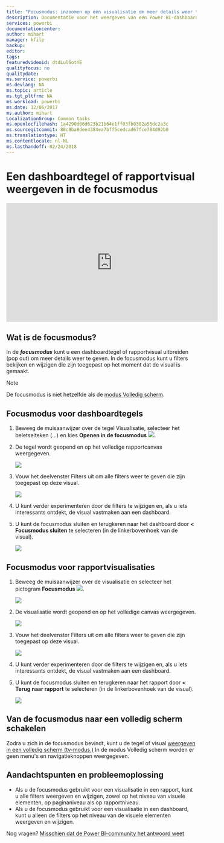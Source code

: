 ```yaml
---
title: "Focusmodus: inzoomen op één visualisatie om meer details weer te geven."
description: Documentatie voor het weergeven van een Power BI-dashboardtegel of rapportvisualisatie in de focusmodus, ook wel een pop-out genoemd.
services: powerbi
documentationcenter: 
author: mihart
manager: kfile
backup: 
editor: 
tags: 
featuredvideoid: dtdLul6otYE
qualityfocus: no
qualitydate: 
ms.service: powerbi
ms.devlang: NA
ms.topic: article
ms.tgt_pltfrm: NA
ms.workload: powerbi
ms.date: 12/06/2017
ms.author: mihart
LocalizationGroup: Common tasks
ms.openlocfilehash: 1a4290d06d623b21b64e1ff03fb0382a55dc2a3c
ms.sourcegitcommit: 88c8ba8dee4384ea7bff5cedcad67fce784d92b0
ms.translationtype: HT
ms.contentlocale: nl-NL
ms.lasthandoff: 02/24/2018
---
```

# <a name="display-a-dashboard-tile-or-report-visual-in-focus-mode"></a>Een dashboardtegel of rapportvisual weergeven in de focusmodus
<iframe width="560" height="315" src="https://www.youtube.com/embed/dtdLul6otYE" frameborder="0" allowfullscreen></iframe>


## <a name="what-is-focus-mode"></a>Wat is de focusmodus?
In de ***focusmodus*** kunt u een dashboardtegel of rapportvisual uitbreiden (pop out) om meer details weer te geven.  In de focusmodus kunt u filters bekijken en wijzigen die zijn toegepast op het moment dat de visual is gemaakt.  

> [!NOTE]
> De focusmodus is niet hetzelfde als de [modus Volledig scherm](service-fullscreen-mode.md).
> 
## <a name="focus-mode-for-dashboard-tiles"></a>Focusmodus voor dashboardtegels
1. Beweeg de muisaanwijzer over de tegel Visualisatie, selecteer het beletselteken (...) en kies **Openen in de focusmodus** ![](media/service-focus-mode/power-bi-dashboard-focus-mode.png).  
   
2. De tegel wordt geopend en op het volledige rapportcanvas weergegeven. 

   ![](media/service-focus-mode/power-bi-tile-focus.png)

3. Vouw het deelvenster Filters uit om alle filters weer te geven die zijn toegepast op deze visual.
   
   ![](media/service-focus-mode/power-bi-focus-filters.png)

4. U kunt verder experimenteren door de filters te wijzigen en, als u iets interessants ontdekt, de visual vastmaken aan een dashboard.

5. U kunt de focusmodus sluiten en terugkeren naar het dashboard door **< Focusmodus sluiten** te selecteren (in de linkerbovenhoek van de visual).
   
    ![](media/service-focus-mode/power-bi-tile-exit-focus.png)    


## <a name="focus-mode-for-report-visualizations"></a>Focusmodus voor rapportvisualisaties

1. Beweeg de muisaanwijzer over de visualisatie en selecteer het pictogram **Focusmodus** ![](media/service-focus-mode/pbi_popout.jpg).  
   
   ![](media/service-focus-mode/power-bi-hover-focus.png)
2. De visualisatie wordt geopend en op het volledige canvas weergegeven. 

   
   ![](media/service-focus-mode/power-bi-display-focus-newer2.png)
3. Vouw het deelvenster Filters uit om alle filters weer te geven die zijn toegepast op deze visual.
   
   ![](media/service-focus-mode/power-bi-display-focus-filters.png)
4. U kunt verder experimenteren door de filters te wijzigen en, als u iets interessants ontdekt, de visual vastmaken aan een dashboard.   
5. U kunt de focusmodus sluiten en terugkeren naar het rapport door **< Terug naar rapport** te selecteren (in de linkerbovenhoek van de visual). 
   
    ![](media/service-focus-mode/power-bi-exit-focus-report.png)  

## <a name="go-from-focus-mode-to-full-screen-mode"></a>Van de focusmodus naar een volledig scherm schakelen
Zodra u zich in de focusmodus bevindt, kunt u de tegel of visual [weergeven in een volledig scherm (tv-modus.)](service-fullscreen-mode.md) In de modus Volledig scherm worden er geen menu's en navigatieknoppen weergegeven.

## <a name="considerations-and-troubleshooting"></a>Aandachtspunten en probleemoplossing
* Als u de focusmodus gebruikt voor een visualisatie in een rapport, kunt u alle filters weergeven en wijzigen, zowel op het niveau van visuele elementen, op paginaniveau als op rapportniveau.    
* Als u de focusmodus gebruikt voor een visualisatie in een dashboard, kunt u alleen de filters op het niveau van de visuele elementen weergeven en wijzigen.

Nog vragen? [Misschien dat de Power BI-community het antwoord weet](http://community.powerbi.com/)

